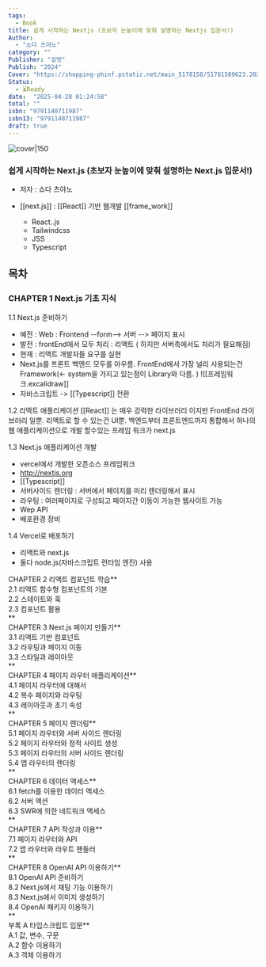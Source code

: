 ```yaml
---
tags:
  - Book
title: 쉽게 시작하는 Nextjs (초보자 눈높이에 맞춰 설명하는 Nextjs 입문서!)
Author:
  - "쇼다 츠야노"
category: ""
Publisher: "길벗"
Publish: "2024"
Cover: "https://shopping-phinf.pstatic.net/main_5178158/51781589623.20241207071015.jpg"
Status:
  - ⏳Ready
date:  "2025-04-28 01:24:58" 
total: ""
isbn: "9791140711987"
isbn13: "9791140711987"
draft: true
---
```


![cover|150](https://shopping-phinf.pstatic.net/main_5178158/51781589623.20241207071015.jpg)
###  쉽게 시작하는 Next.js (초보자 눈높이에 맞춰 설명하는 Next.js 입문서!)    
- 저자 : 쇼다 츠야노

- [[next.js]] : [[React]] 기반 웹개발 [[frame_work]]
	- React..js
	- Tailwindcss
	- JSS
	- Typescript



## 목차
### **CHAPTER 1 Next.js 기초 지식**  
1.1 Next.js 준비하기  
- 예전 :  Web : Frontend --form--> 서버 --> 페이지 표시 
- 발전 : frontEnd에서 모두 처리 : 리액트 ( 하지만 서버측에서도 처리가 필요해짐)
- 현재 : 리액트 개발자들 요구를 실현
- Next.js를 프론트 백엔드 모두를 아우름. 
FrontEnd에서 가장 널리 사용되는건 Framework(<- system을 가지고 있는점이 Library와 다름. )
![[프레임워크.excalidraw]]
- 자바스크립트 -> [[Typescript]] 전환

1.2 리액트 애플리케이션 
[[React]] 는 매우 강력한 라이브러리 이지만 FrontEnd 라이브러리 일뿐. 
리액트로 할 수 있는건 UI뿐. 백엔드부터 프론트엔드까지 통합해서 하나의 웹 애플리케이션으로 개발 할수있는 프레임 워크가 next.js

1.3 Next.js 애플리케이션 개발  
- vercel에서 개발한 오픈소스 프레임워크 
- http://nextjs.org
- [[Typescript]]
- 서버사이드 렌더링 : 서버에서 페이지를 미리 렌더링해서 표시
- 라우팅 : 여러페이지로 구성되고 페이지간 이동이 가능한 웹사이트 가능
- Wep API
- 배포환경 장비 

1.4 Vercel로 배포하기  
- 리액트와 next.js
- 둘다 node.js(자바스크립트 런타임 엔진) 사용


CHAPTER 2 리액트 컴포넌트 학습**  
2.1 리액트 함수형 컴포넌트의 기본  
2.2 스테이트와 훅  
2.3 컴포넌트 활용  
**  
CHAPTER 3 Next.js 페이지 만들기**  
3.1 리액트 기반 컴포넌트  
3.2 라우팅과 페이지 이동  
3.3 스타일과 레이아웃  
**  
CHAPTER 4 페이지 라우터 애플리케이션**  
4.1 페이지 라우터에 대해서  
4.2 복수 페이지와 라우팅  
4.3 레이아웃과 초기 속성  
**  
CHAPTER 5 페이지 렌더링**  
5.1 페이지 라우터와 서버 사이드 렌더링  
5.2 페이지 라우터와 정적 사이트 생성  
5.3 페이지 라우터의 서버 사이드 렌더링  
5.4 앱 라우터의 렌더링  
**  
CHAPTER 6 데이터 액세스**  
6.1 fetch를 이용한 데이터 액세스  
6.2 서버 액션  
6.3 SWR에 의한 네트워크 액세스  
**  
CHAPTER 7 API 작성과 이용**  
7.1 페이지 라우터와 API  
7.2 앱 라우터와 라우트 핸들러  
**  
CHAPTER 8 OpenAI API 이용하기**  
8.1 OpenAI API 준비하기  
8.2 Next.js에서 채팅 기능 이용하기  
8.3 Next.js에서 이미지 생성하기  
8.4 OpenAI 패키지 이용하기  
**  
부록 A 타입스크립트 입문**  
A.1 값, 변수, 구문  
A.2 함수 이용하기  
A.3 객체 이용하기